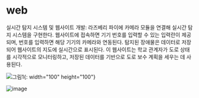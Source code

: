 # web

실시간 탐지 시스템 및 웹사이트 개발: 라즈베리 파이에 카메라 모듈을 연결해 실시간 탐지 시스템을 구현한다. 웹사이트에 접속하면 기기 번호를 입력할 수 있는 입력란이 제공되며, 번호를 입력하면 해당 기기의 카메라와 연동된다. 탐지된 장애물은 데이터로 저장되어 웹사이트의 지도에 실시간으로 표시된다. 이 웹사이트는 학교 관계자가 도로 상태를 시각적으로 모니터링하고, 저장된 데이터를 기반으로 도로 보수 계획을 세우는 데 사용된다.

![그림1](https://github.com/user-attachments/assets/b0faeb47-4490-44d6-a1c3-1308d7117f1d){: width="100" height="100"}


![image](https://github.com/user-attachments/assets/5cf65866-f672-4b6b-8fa7-69be94f441c6)
